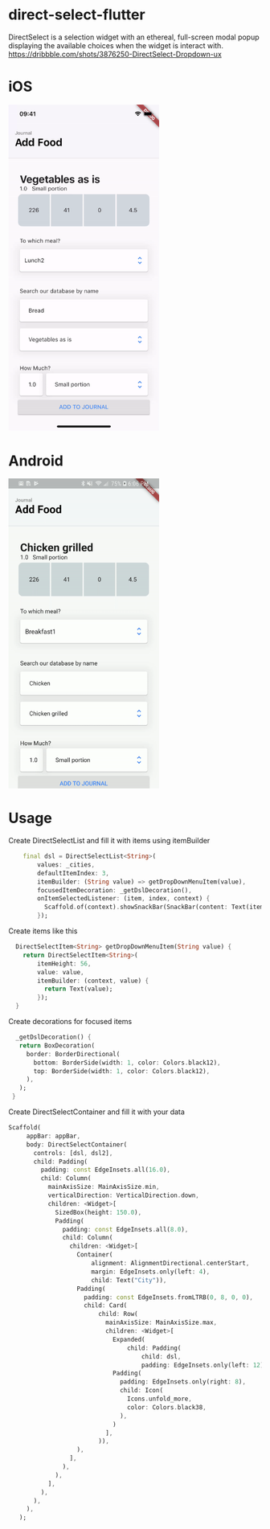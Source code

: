 # direct-select-flutter
DirectSelect is a selection widget with an ethereal, full-screen modal popup displaying the available choices when the widget is interact with. https://dribbble.com/shots/3876250-DirectSelect-Dropdown-ux

# iOS

<img src="example/direct-select-ios.gif" width="300">

# Android 

<img src="example/direct-select-android.gif" width="300">

# Usage

 Create DirectSelectList and fill it with items using itemBuilder
```dart
    final dsl = DirectSelectList<String>(
        values: _cities,
        defaultItemIndex: 3,
        itemBuilder: (String value) => getDropDownMenuItem(value),
        focusedItemDecoration: _getDslDecoration(),
        onItemSelectedListener: (item, index, context) {
          Scaffold.of(context).showSnackBar(SnackBar(content: Text(item)));
        });
```
 Create items like this
```dart
  DirectSelectItem<String> getDropDownMenuItem(String value) {
    return DirectSelectItem<String>(
        itemHeight: 56,
        value: value,
        itemBuilder: (context, value) {
          return Text(value);
        });
  }
  ```
 Create decorations for focused items
 ```dart
   _getDslDecoration() {
    return BoxDecoration(
      border: BorderDirectional(
        bottom: BorderSide(width: 1, color: Colors.black12),
        top: BorderSide(width: 1, color: Colors.black12),
      ),
    );
  }
```
 Create DirectSelectContainer and fill it with your data
 ```dart
Scaffold(
      appBar: appBar,
      body: DirectSelectContainer(
        controls: [dsl, dsl2],
        child: Padding(
          padding: const EdgeInsets.all(16.0),
          child: Column(
            mainAxisSize: MainAxisSize.min,
            verticalDirection: VerticalDirection.down,
            children: <Widget>[
              SizedBox(height: 150.0),
              Padding(
                padding: const EdgeInsets.all(8.0),
                child: Column(
                  children: <Widget>[
                    Container(
                        alignment: AlignmentDirectional.centerStart,
                        margin: EdgeInsets.only(left: 4),
                        child: Text("City")),
                    Padding(
                      padding: const EdgeInsets.fromLTRB(0, 8, 0, 0),
                      child: Card(
                          child: Row(
                            mainAxisSize: MainAxisSize.max,
                            children: <Widget>[
                              Expanded(
                                  child: Padding(
                                      child: dsl,
                                      padding: EdgeInsets.only(left: 12))),
                              Padding(
                                padding: EdgeInsets.only(right: 8),
                                child: Icon(
                                  Icons.unfold_more,
                                  color: Colors.black38,
                                ),
                              )
                            ],
                          )),
                    ),
                  ],
                ),
              ),
            ],
          ),
        ),
      ),
    );
```
